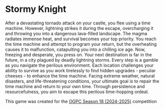 # Stormy Knight

After a devastating tornado attack on your castle, you flee using a time machine. However, lightning strikes it during the escape, overcharging it and throwing you into a dangerous lava-filled landscape. The magma radiates immense heat, and survival becomes your top priority. You reach the time machine and attempt to program your return, but the overheating causes it to malfunction, catapulting you into a chilling ice age. Now, freezing and desperate, you press on.
Your next destination is far in the future, in a city plagued by deadly lightning storms. Every step is a gamble as you navigate the perilous environment. Each location challenges your ability to survive as you work tirelessly to find hidden upgrades - peculiar cheeses - to enhance the time machine. Facing extreme weather, natural disasters, and life-threatening conditions, your ultimate goal is to repair the time machine and return to your own time. Through persistence and resourcefulness, you aim to escape this perilous time-hopping ordeal.

This game was created for the [OGPC Season 18 (2024-2025)](https://www.ogpc.info/seasons/2025.html) competition
